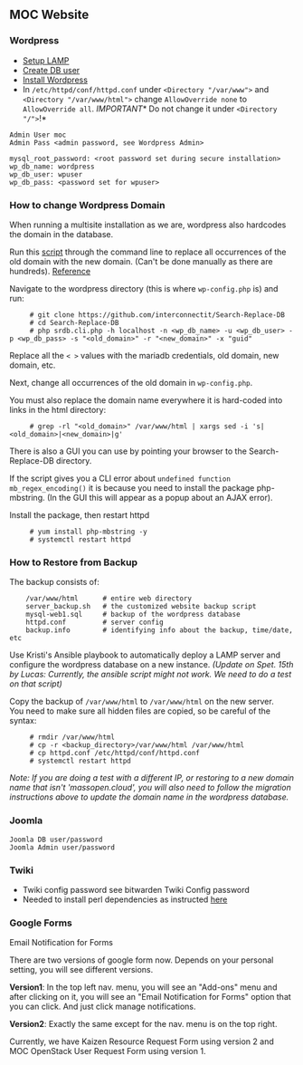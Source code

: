 ## MOC Website

### Wordpress
 -  [Setup LAMP](https://www.digitalocean.com/community/tutorials/how-to-install-linux-apache-mysql-php-lamp-stack-on-centos-7)
 -  [Create DB user](https://www.digitalocean.com/community/tutorials/how-to-create-a-new-user-and-grant-permissions-in-mysql)
 -  [Install Wordpress](https://www.digitalocean.com/community/tutorials/how-to-install-wordpress-on-centos-7)
 -  In `/etc/httpd/conf/httpd.conf` under `<Directory "/var/www">` and `<Directory "/var/www/html">` 
 change `AllowOverride none` to `AllowOverride all`.  *IMPORTANT** Do not change it under `<Directory "/">`!*
```shell
Admin User moc
Admin Pass <admin password, see Wordpress Admin>

mysql_root_password: <root password set during secure installation>
wp_db_name: wordpress
wp_db_user: wpuser
wp_db_pass: <password set for wpuser>
```

### How to change Wordpress Domain 
When running a multisite installation as we are, wordpress also hardcodes the domain in the database.

Run this [script](https://github.com/interconnectit/Search-Replace-DB) through the command line to replace 
all occurrences of the old domain with the new domain. (Can't be done manually as there are hundreds).
[Reference](https://codex.wordpress.org/Moving_WordPress#Moving_WordPress_Multisite)

Navigate to the wordpress directory (this is where `wp-config.php` is) and run:
```shell
     # git clone https://github.com/interconnectit/Search-Replace-DB
     # cd Search-Replace-DB
     # php srdb.cli.php -h localhost -n <wp_db_name> -u <wp_db_user> -p <wp_db_pass> -s "<old_domain>" -r "<new_domain>" -x "guid"
```
Replace all the `< >` values with the mariadb credentials, old domain, new domain, etc.

Next, change all occurrences of the old domain in `wp-config.php`. 

You must also replace the domain name everywhere it is hard-coded into links in the html directory:
```shell
     # grep -rl "<old_domain>" /var/www/html | xargs sed -i 's|<old_domain>|<new_domain>|g'
```
There is also a GUI you can use by pointing your browser to the Search-Replace-DB directory.

If the script gives you a CLI error about `undefined function mb_regex_encoding()` it is because 
you need to install the package php-mbstring.  (In the GUI this will appear as a popup about an AJAX error).  

Install the package, then restart httpd
```shell     
     # yum install php-mbstring -y
     # systemctl restart httpd
```

### How to Restore from Backup
The backup consists of:
```shell
    /var/www/html      # entire web directory
    server_backup.sh   # the customized website backup script
    mysql-web1.sql     # backup of the wordpress database
    httpd.conf         # server config
    backup.info        # identifying info about the backup, time/date, etc
```
Use Kristi's Ansible playbook to automatically deploy a LAMP server and configure the wordpress database 
on a new instance. *(Update on Spet. 15th by Lucas: Currently, the ansible script might not work. 
We need to do a test on that script)*

Copy the backup of `/var/www/html` to `/var/www/html` on the new server.  
You need to make sure all hidden files are copied, so be careful of the syntax:
```shell
     # rmdir /var/www/html
     # cp -r <backup_directory>/var/www/html /var/www/html
     # cp httpd.conf /etc/httpd/conf/httpd.conf
     # systemctl restart httpd
```
*Note: If you are doing a test with a different IP, or restoring to a new domain name that isn't 'massopen.cloud', 
you will also need to follow the migration instructions above to update the domain name in the wordpress database.*

### Joomla 
```shell
Joomla DB user/password
Joomla Admin user/password 

```

### Twiki
 -  Twiki config password see bitwarden Twiki Config password 
 -  Needed to install perl dependencies as instructed [here](http://twiki.org/cgi-bin/view/TWiki/HowToInstallCpanModules)

### Google Forms
Email Notification for Forms

There are two versions of google form now. Depends on your personal setting, you will see different versions.

**Version1**: In the top left nav. menu, you will see an "Add-ons" menu and after clicking on it, 
you will see an "Email Notification for Forms" option that you can click. And just click manage notifications.

**Version2**: Exactly the same except for the nav. menu is on the top right. 

Currently, we have Kaizen Resource Request Form using version 2 and MOC OpenStack User Request Form using version 1.
